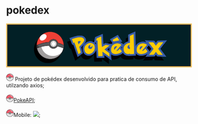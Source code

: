 # pokedex

<img src="./src/components/img/pokedexBg.png"/>

<p>
    <span><img width="20" src="./src/components/img/closePokeboll.svg"/> Projeto de pokédex desenvolvido para pratica de consumo de API, utilzando axios;</span>
    <br> <br>
    <span><img width="20" src="./src/components/img/closePokeboll.svg"/><a href="https://pokeapi.co/">PokeAPI</a>;</span>
    <br> <br>
    <span><img width="20" src="./src/components/img/closePokeboll.svg"/>Mobile: <img width="20" src="./src/components/img/pokemonMobile.gif"/>;</span>
</p>